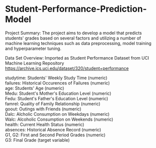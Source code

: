 # Student-Performance-Prediction-Model

Project Summary:
The project aims to develop a model that predicts students' grades based on several factors and utilizing a number of machine learning techniques such as data preprocessing, model training and hyperparameter tuning.  

Data Set Overview: 
Imported as Student Performance Dataset from UCI Machine Learning Repository
https://archive.ics.uci.edu/dataset/320/student+performance

studytime: Students' Weekly Study Time (numeric)<br/>
failures: Historical Occurences of Failures (numeric)<br/>
age: Students' Age (numeric)<br/>
Medu: Student's Mother's Education Level (numeric)<br/>
Fedu: Student's Father's Education Level (numeric)<br/>
famrel: Quality of Family Relationship (numeric)<br/>
goout: Outings with Friends (numeric)<br/>
Dalc: Alcholic Consumption on Weekdays (numeric)<br/>
Walc: Alcoholic Consumption on Weekends (numeric)<br/>
health: Current Health Status (numeric)<br/>
absences: Historical Absence Record (numeric)<br/>
G1, G2: First and Second Period Grades (numeric)<br/>
G3: Final Grade (target variable)<br/>
